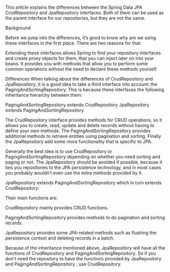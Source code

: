 
This article explains the differences between the Spring Data JPA CrudRepository and JpaRepository interfaces. Both of them can be used as the parent interface for our repositories, but they are not the same.

Background

Before we jump into the differences, it’s good to know why are we using these interfaces in the first place. There are two reasons for that:

Extending these interfaces allows Spring to find your repository interfaces and create proxy objects for them, that you can inject later on into your beans.
It provides you with methods that allow you to perform some common operations without the need to declare these methods yourself.

Differences
When talking about the differences of CrudRepository and JpaRepository, it is a good idea to take a third interface into account: the PagingAndSortingRepository. This is because these interfaces the following inheritance hierarchy between them:

PagingAndSortingRepository extends CrudRepository
JpaRepository extends PagingAndSortingRepository

The CrudRepository interface provides methods for CRUD operations, so it allows you to create, read, update and delete records without having to define your own methods. The PagingAndSortingRepository provides additional methods to retrieve entities using pagination and sorting. Finally the JpaRepository add some more functionality that is specific to JPA.

Generally the best idea is to use CrudRepository or PagingAndSortingRepository depending on whether you need sorting and paging or not. The JpaRepository should be avoided if possible, because it ties you repositories to the JPA persistence technology, and in most cases you probably wouldn’t even use the extra methods provided by it.




JpaRepository extends PagingAndSortingRepository which in turn extends CrudRepository.

Their main functions are:

CrudRepository mainly provides CRUD functions.

PagingAndSortingRepository provides methods to do pagination and sorting records.

JpaRepository provides some JPA-related methods such as flushing the persistence context and deleting records in a batch.

Because of the inheritance mentioned above, JpaRepository will have all the functions of CrudRepository and PagingAndSortingRepository. 
So if you don't need the repository to have the functions provided by JpaRepository and PagingAndSortingRepository , use CrudRepository.
